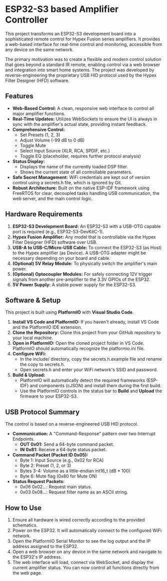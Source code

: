 # **ESP32-S3 based Amplifier Controller**

This project transforms an ESP32-S3 development board into a sophisticated remote control for Hypex Fusion series amplifiers. It provides a web-based interface for real-time control and monitoring, accessible from any device on the same network.

The primary motivation was to create a flexible and modern control solution that goes beyond a standard IR remote, enabling control via a web browser and integration into smart home systems. The project was developed by reverse-engineering the proprietary USB HID protocol used by the Hypex Filter Designer (HFD) software.

## **Features**

* **Web-Based Control:** A clean, responsive web interface to control all major amplifier functions.  
* **Real-Time Updates:** Utilizes WebSockets to ensure the UI is always in sync with the amplifier's actual state, providing instant feedback.  
* **Comprehensive Control:**  
  * Set Presets (1, 2, 3\)  
  * Adjust Volume (-99 dB to 0 dB)  
  * Toggle Mute  
  * Select Input Source (XLR, RCA, SPDIF, etc.)  
  * Toggle EQ (placeholder, requires further protocol analysis)  
* **Status Display:**  
  * Displays the name of the currently loaded DSP filter.  
  * Shows the current state of all controllable parameters.  
* **Safe Secret Management:** WiFi credentials are kept out of version control using a secrets.h file, which is ignored by Git.  
* **Robust Architecture:** Built on the native ESP-IDF framework using FreeRTOS for clear, decoupled tasks handling USB communication, the web server, and the main control logic.

## **Hardware Requirements**

1. **ESP32-S3 Development Board:** An ESP32-S3 with a USB-OTG capable port is required (e.g., ESP32-S3-DevKitC-1).  
2. **Hypex Fusion Amplifier:** Any model that is controllable via the Hypex Filter Designer (HFD) software over USB.  
3. **USB-A to USB-C/Micro-USB Cable:** To connect the ESP32-S3 (as Host) to the Hypex amplifier (as Device). A USB-OTG adapter might be necessary depending on your board and cable.  
4. **(Optional) 5V Relay Module:** To physically switch the amplifier's main power.  
5. **(Optional) Optocoupler Modules:** For safely connecting 12V trigger signals from another pre-amplifier to the 3.3V GPIOs of the ESP32.  
6. **5V Power Supply:** A stable power supply for the ESP32-S3.

## **Software & Setup**

This project is built using **PlatformIO** with **Visual Studio Code**.

1. **Install VS Code and PlatformIO:** If you haven't already, install VS Code and the PlatformIO IDE extension.  
2. **Clone the Repository:** Clone this project from your GitHub repository to your local machine.  
3. **Open in PlatformIO:** Open the cloned project folder in VS Code. PlatformIO should automatically recognize the platformio.ini file.  
4. **Configure WiFi:**  
   * In the include/ directory, copy the secrets.h.example file and rename the copy to secrets.h.  
   * Open secrets.h and enter your WiFi network's SSID and password.  
5. **Build & Upload:**  
   * PlatformIO will automatically detect the required frameworks (ESP-IDF) and components (cJSON) and install them during the first build.  
   * Use the PlatformIO controls in the status bar to **Build** and **Upload** the firmware to your ESP32-S3.

## **USB Protocol Summary**

The control is based on a reverse-engineered USB HID protocol.

* **Communication:** A "Command-Response" pattern over two Interrupt Endpoints.  
  * **OUT 0x01:** Send a 64-byte command packet.  
  * **IN 0x81:** Receive a 64-byte status packet.  
* **Command Packet (Packet ID 0x05):**  
  * Byte 1: Input Source (e.g., 0x02 for RCA)  
  * Byte 2: Preset (1, 2, or 3\)  
  * Bytes 3-4: Volume as a little-endian int16\_t (dB \* 100\)  
  * Byte 6: Mute flag (0x80 for Mute ON)  
* **Status Request Packets:**  
  * 0x06 0x02...: Request main status.  
  * 0x03 0x08...: Request filter name as an ASCII string.

## **How to Use**

1. Ensure all hardware is wired correctly according to the provided schematics.  
2. Power on the ESP32. It will automatically connect to the configured WiFi network.  
3. Open the PlatformIO Serial Monitor to see the log output and the IP address assigned to the ESP32.  
4. Open a web browser on any device in the same network and navigate to the ESP32's IP address.  
5. The web interface will load, connect via WebSocket, and display the current amplifier status. You can now control all functions directly from the web page.
